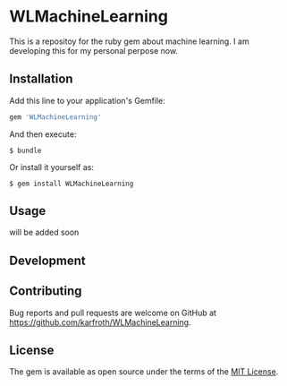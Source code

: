 # WLMachineLearning

This is a repositoy for the ruby gem about machine learning. I am developing this for my personal perpose now.

## Installation

Add this line to your application's Gemfile:

```ruby
gem 'WLMachineLearning'
```

And then execute:

    $ bundle

Or install it yourself as:

    $ gem install WLMachineLearning

## Usage

will be added soon

## Development
## Contributing

Bug reports and pull requests are welcome on GitHub at https://github.com/karfroth/WLMachineLearning.


## License

The gem is available as open source under the terms of the [MIT License](http://opensource.org/licenses/MIT).

